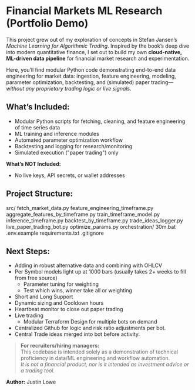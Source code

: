 # Financial Markets ML Research (Portfolio Demo)

This project grew out of my exploration of concepts in Stefan Jansen’s *Machine Learning for Algorithmic Trading*. Inspired by the book’s deep dive into modern quantitative finance, I set out to build my own **cloud-native, ML-driven data pipeline** for financial market research and experimentation.

Here, you’ll find modular Python code demonstrating end-to-end data engineering for market data: ingestion, feature engineering, modeling, parameter optimization, backtesting, and (simulated) paper trading—*without any proprietary trading logic or live signals*.

## What’s Included:
- Modular Python scripts for fetching, cleaning, and feature engineering of time series data
- ML training and inference modules
- Automated parameter optimization workflow
- Backtesting and logging for research/monitoring
- Simulated execution ("paper trading") only

**What’s NOT Included:**
- No live keys, API secrets, or wallet addresses

## Project Structure:
src/
fetch_market_data.py
feature_engineering_timeframe.py
aggregate_features_by_timeframe.py
train_timeframe_model.py
inference_timeframe.py
backtest_by_timeframe.py
trade_ideas_logger.py
live_paper_trading_bot.py
optimize_params.py
orchestration/
30m.bat
.env.example
requirements.txt
.gitignore

## Next Steps:
- Adding in robust alternative data and combining with OHLCV
- Per Symbol models light up at 1000 bars (usually takes 2+ weeks to fill from free source)
    - Parameter tuning for weighting
    - Test which wins, winner take all or weighting
- Short and Long Support
- Dynamic sizing and Cooldown hours
- Heartbeat monitor to close out paper trading
- Live trading
    - Modular Terraform Design for multiple bots on demand
- Centralized Github for logic and risk ratio adjustments per bot.
- Central Trade ideas merged into bot before activity.

> **For recruiters/hiring managers:**  
> This codebase is intended solely as a demonstration of technical proficiency in data/ML engineering and workflow automation.  
> *It is not a financial product, nor is it intended as investment advice or a trading tool.*

**Author:** Justin Lowe  
